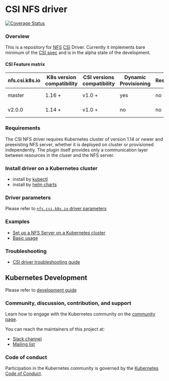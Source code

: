 # CSI NFS driver
[![Coverage Status](https://coveralls.io/repos/github/kubernetes-csi/csi-driver-nfs/badge.svg?branch=master)](https://coveralls.io/github/kubernetes-csi/csi-driver-nfs?branch=master)

### Overview

This is a repository for [NFS](https://en.wikipedia.org/wiki/Network_File_System) [CSI](https://kubernetes-csi.github.io/docs/) Driver.
Currently it implements bare minimum of the [CSI spec](https://github.com/container-storage-interface/spec) and is in the alpha state 
of the development.

#### CSI Feature matrix

| **nfs.csi.k8s.io** | K8s version compatibility | CSI versions compatibility | Dynamic Provisioning | Resize | Snapshots | Raw Block | AccessModes              | Status                                                                       |
|--------------------|---------------------------|----------------------------|----------------------|--------|-----------|-----------|--------------------------|------------------------------------------------------------------------------|
|master              | 1.16 +                    | v1.0 +                     |  yes                 |  no    |  no       |  no       | Read/Write Multiple Pods | Alpha                                                                        |
|v2.0.0              | 1.14 +                    | v1.0 +                     |  no                  |  no    |  no       |  no       | Read/Write Multiple Pods | Alpha                                                                        |

### Requirements

The CSI NFS driver requires Kubernetes cluster of version 1.14 or newer and 
preexisting NFS server, whether it is deployed on cluster or provisioned 
independently. The plugin itself provides only a communication layer between 
resources in the cluser and the NFS server.

### Install driver on a Kubernetes cluster
 - install by [kubectl](./docs/install-csi-driver.md)
 - install by [helm charts](./charts)

### Driver parameters
Please refer to [`nfs.csi.k8s.io` driver parameters](./docs/driver-parameters.md)

### Examples
 - [Set up a NFS Server on a Kubernetes cluster](./deploy/example/nfs-provisioner/README.md)
 - [Basic usage](./deploy/example/README.md)

### Troubleshooting
 - [CSI driver troubleshooting guide](./docs/csi-debug.md) 

## Kubernetes Development
Please refer to [development guide](./docs/csi-dev.md)

### Community, discussion, contribution, and support

Learn how to engage with the Kubernetes community on the [community page](http://kubernetes.io/community/).

You can reach the maintainers of this project at:

- [Slack channel](https://kubernetes.slack.com/messages/sig-storage)
- [Mailing list](https://groups.google.com/forum/#!forum/kubernetes-sig-storage)

### Code of conduct

Participation in the Kubernetes community is governed by the [Kubernetes Code of Conduct](code-of-conduct.md).

[owners]: https://git.k8s.io/community/contributors/guide/owners.md
[Creative Commons 4.0]: https://git.k8s.io/website/LICENSE
